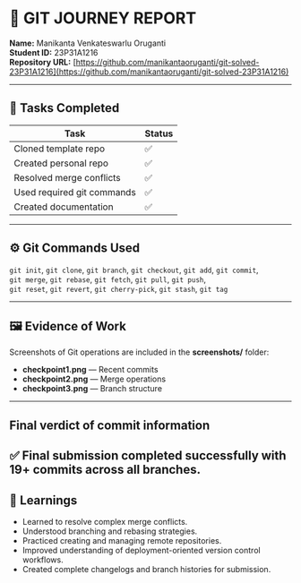 # 🧭 GIT JOURNEY REPORT  

**Name:** Manikanta Venkateswarlu Oruganti  
**Student ID:** 23P31A1216  
**Repository URL:** [https://github.com/manikantaoruganti/git-solved-23P31A1216](https://github.com/manikantaoruganti/git-solved-23P31A1216)

---

## 🧩 Tasks Completed  

| Task | Status |
|------|--------|
| Cloned template repo | ✅ |
| Created personal repo | ✅ |
| Resolved merge conflicts | ✅ |
| Used required git commands | ✅  |
| Created documentation | ✅ |

---

## ⚙️ Git Commands Used  

`git init`, `git clone`, `git branch`, `git checkout`, `git add`, `git commit`,  
`git merge`, `git rebase`, `git fetch`, `git pull`, `git push`,  
`git reset`, `git revert`, `git cherry-pick`, `git stash`, `git tag`

---

## 🖼️ Evidence of Work  

Screenshots of Git operations are included in the **screenshots/** folder:

- **checkpoint1.png** — Recent commits  
- **checkpoint2.png** — Merge operations  
- **checkpoint3.png** — Branch structure   

---
## Final verdict of commit information
✅ Final submission completed successfully with 19+ commits across all branches.
---
## 🧠 Learnings  

- Learned to resolve complex merge conflicts.  
- Understood branching and rebasing strategies.  
- Practiced creating and managing remote repositories.  
- Improved understanding of deployment-oriented version control workflows.  
- Created complete changelogs and branch histories for submission.
     
